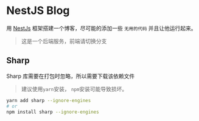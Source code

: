# NestJS Blog

用 [NestJs](http://www.nestjs.com) 框架搭建一个博客，尽可能的添加一些 ` 无用的代码 ` 并且让他运行起来。

> 这是一个后端服务，前端请切换分支

## Sharp

Sharp 库需要在打包时忽略，所以需要下载该依赖文件

> 建议使用`yarn`安装， `npm`安装可能导致损坏。

```bash
yarn add sharp --ignore-engines
# or
npm install sharp --ignore-engines
```
